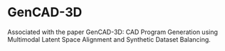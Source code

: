 # GenCAD-3D
Associated with the paper GenCAD-3D: CAD Program Generation using Multimodal Latent Space Alignment and Synthetic Dataset Balancing.

